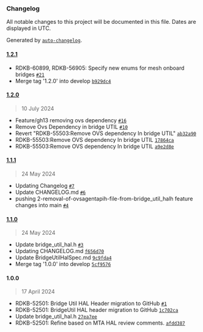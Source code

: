 ### Changelog

All notable changes to this project will be documented in this file. Dates are displayed in UTC.

Generated by [`auto-changelog`](https://github.com/CookPete/auto-changelog).

#### [1.2.1](https://github.com/rdkcentral/rdkb-halif-bridge-util/compare/1.2.0...1.2.1)

- RDKB-60899, RDKB-56905: Specify new enums for mesh onboard bridges [`#21`](https://github.com/rdkcentral/rdkb-halif-bridge-util/pull/21)
- Merge tag '1.2.0' into develop [`b929dc4`](https://github.com/rdkcentral/rdkb-halif-bridge-util/commit/b929dc4069a29a011a910e8534b5851ce97df570)

#### [1.2.0](https://github.com/rdkcentral/rdkb-halif-bridge-util/compare/1.1.1...1.2.0)

> 10 July 2024

- Feature/gh13 removing ovs dependency [`#16`](https://github.com/rdkcentral/rdkb-halif-bridge-util/pull/16)
- Remove Ovs Dependency in bridge UTIL [`#10`](https://github.com/rdkcentral/rdkb-halif-bridge-util/pull/10)
- Revert "RDKB-55503:Remove OVS dependency In bridge UTIL" [`ab32a90`](https://github.com/rdkcentral/rdkb-halif-bridge-util/commit/ab32a9024aedb8f4f90368c321cf7e26333b6033)
- RDKB-55503:Remove OVS dependency In bridge UTIL [`17864ca`](https://github.com/rdkcentral/rdkb-halif-bridge-util/commit/17864cad13e069cc18064c49dce7282ac5266e93)
- RDKB-55503:Remove OVS dependency In bridge UTIL [`a9e2d8e`](https://github.com/rdkcentral/rdkb-halif-bridge-util/commit/a9e2d8e42e08fe5846b70e5e00cc81d0f934b8e3)

#### [1.1.1](https://github.com/rdkcentral/rdkb-halif-bridge-util/compare/1.1.0...1.1.1)

> 24 May 2024

- Updating Changelog [`#7`](https://github.com/rdkcentral/rdkb-halif-bridge-util/pull/7)
- Update CHANGELOG.md [`#6`](https://github.com/rdkcentral/rdkb-halif-bridge-util/pull/6)
- pushing 2-removal-of-ovsagentapih-file-from-bridge_util_halh feature changes into main [`#4`](https://github.com/rdkcentral/rdkb-halif-bridge-util/pull/4)

#### [1.1.0](https://github.com/rdkcentral/rdkb-halif-bridge-util/compare/1.0.0...1.1.0)

> 24 May 2024

- Update bridge_util_hal.h [`#3`](https://github.com/rdkcentral/rdkb-halif-bridge-util/pull/3)
- Updating CHANGELOG.md [`f656d70`](https://github.com/rdkcentral/rdkb-halif-bridge-util/commit/f656d707f61d5458225ec7446692fc9bcae3cf09)
- Update BridgeUtilHalSpec.md [`9c9fda4`](https://github.com/rdkcentral/rdkb-halif-bridge-util/commit/9c9fda446ef5479b4259024ddeb0019827b74b79)
- Merge tag '1.0.0' into develop [`5cf9576`](https://github.com/rdkcentral/rdkb-halif-bridge-util/commit/5cf9576d1b5b74a84f9f05be3243f542fdfc4b1d)

#### 1.0.0

> 17 April 2024

- RDKB-52501: Bridge Util HAL Header migration to GitHub [`#1`](https://github.com/rdkcentral/rdkb-halif-bridge-util/pull/1)
- RDKB-52501: BridgeUtil HAL header migration to GitHub [`1c702ca`](https://github.com/rdkcentral/rdkb-halif-bridge-util/commit/1c702ca5da9072f4af3de6af38bb9b18a56436b1)
- Update bridge_util_hal.h [`27ea7ee`](https://github.com/rdkcentral/rdkb-halif-bridge-util/commit/27ea7ee41bb2bf8ec7e5360100037a764e35c460)
- RDKB-52501: Refine based on MTA HAL review comments. [`afdd387`](https://github.com/rdkcentral/rdkb-halif-bridge-util/commit/afdd387d6ae68c060c9b9060d988585bf7b9296e)
